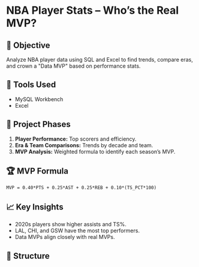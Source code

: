 # NBA Player Stats – Who’s the Real MVP?

## 🎯 Objective
Analyze NBA player data using SQL and Excel to find trends, compare eras, and crown a "Data MVP" based on performance stats.

## 🧠 Tools Used
- MySQL Workbench
- Excel

## 🧩 Project Phases
1. **Player Performance:** Top scorers and efficiency.
2. **Era & Team Comparisons:** Trends by decade and team.
3. **MVP Analysis:** Weighted formula to identify each season’s MVP.

## 🏆 MVP Formula
`MVP = 0.40*PTS + 0.25*AST + 0.25*REB + 0.10*(TS_PCT*100)`

## 📈 Key Insights
- 2020s players show higher assists and TS%.
- LAL, CHI, and GSW have the most top performers.
- Data MVPs align closely with real MVPs.

## 📂 Structure
